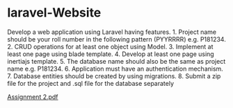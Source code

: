 # laravel-Website
Develop a web application using Laravel having features. 1. Project name should be your roll number in the following pattern (PYYRRRR) e.g. P181234. 2. CRUD operations for at least one object using Model. 3. Implement at least one page using blade template. 4. Develop at least one page using inertiajs template. 5. The database name should also be the same as project name e.g. P181234. 6. Application must have an authentication mechanism. 7. Database entities should be created by using migrations. 8. Submit a zip file for the project and .sql file for the database separately


[Assignment 2.pdf](https://github.com/ali-haidir/laravel-Website/files/9131487/Assignment.2.pdf)
